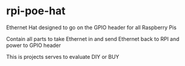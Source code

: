 # rpi-poe-hat

Ethernet Hat designed to go on the GPIO header for all Raspberry Pis

Contain all parts to take Ethernet in and send Ethernet back to RPI and power to GPIO header

This is projects serves to evaluate DIY or BUY
